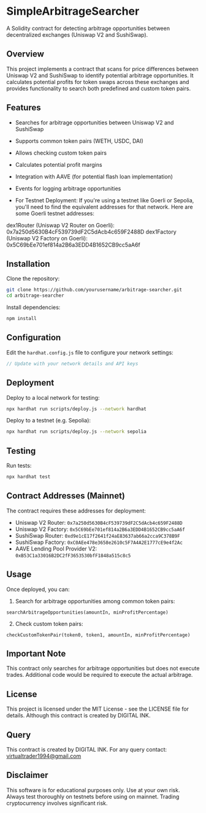 # SimpleArbitrageSearcher

A Solidity contract for detecting arbitrage opportunities between decentralized exchanges (Uniswap V2 and SushiSwap).

## Overview

This project implements a contract that scans for price differences between Uniswap V2 and SushiSwap to identify potential arbitrage opportunities. It calculates potential profits for token swaps across these exchanges and provides functionality to search both predefined and custom token pairs.

## Features

- Searches for arbitrage opportunities between Uniswap V2 and SushiSwap
- Supports common token pairs (WETH, USDC, DAI)
- Allows checking custom token pairs
- Calculates potential profit margins
- Integration with AAVE (for potential flash loan implementation)
- Events for logging arbitrage opportunities

- For Testnet Deployment:
If you're using a testnet like Goerli or Sepolia, you'll need to find the equivalent addresses for that network. Here are some Goerli testnet addresses:

dex1Router (Uniswap V2 Router on Goerli): 0x7a250d5630B4cF539739dF2C5dAcb4c659F2488D
dex1Factory (Uniswap V2 Factory on Goerli): 0x5C69bEe701ef814a2B6a3EDD4B1652CB9cc5aA6f

## Installation

Clone the repository:

```bash
git clone https://github.com/yourusername/arbitrage-searcher.git
cd arbitrage-searcher
```

Install dependencies:

```bash
npm install
```

## Configuration

Edit the `hardhat.config.js` file to configure your network settings:

```javascript
// Update with your network details and API keys
```

## Deployment

Deploy to a local network for testing:

```bash
npx hardhat run scripts/deploy.js --network hardhat
```

Deploy to a testnet (e.g. Sepolia):

```bash
npx hardhat run scripts/deploy.js --network sepolia
```

## Testing

Run tests:

```bash
npx hardhat test
```

## Contract Addresses (Mainnet)

The contract requires these addresses for deployment:

- Uniswap V2 Router: `0x7a250d5630B4cF539739dF2C5dAcb4c659F2488D`
- Uniswap V2 Factory: `0x5C69bEe701ef814a2B6a3EDD4B1652CB9cc5aA6f`
- SushiSwap Router: `0xd9e1cE17f2641f24aE83637ab66a2cca9C378B9F`
- SushiSwap Factory: `0xC0AEe478e3658e2610c5F7A4A2E1777cE9e4f2Ac`
- AAVE Lending Pool Provider V2: `0xB53C1a33016B2DC2fF3653530bfF1848a515c8c5`

## Usage

Once deployed, you can:

1. Search for arbitrage opportunities among common token pairs:
```solidity
searchArbitrageOpportunities(amountIn, minProfitPercentage)
```

2. Check custom token pairs:
```solidity
checkCustomTokenPair(token0, token1, amountIn, minProfitPercentage)
```

## Important Note

This contract only searches for arbitrage opportunities but does not execute trades. Additional code would be required to execute the actual arbitrage.

## License

This project is licensed under the MIT License - see the LICENSE file for details. Although this contract is created by DIGITAL INK.

## Query

This contract is created by DIGITAL INK. For any query contact: virtualtrader1994@gmail.com

## Disclaimer

This software is for educational purposes only. Use at your own risk. Always test thoroughly on testnets before using on mainnet. Trading cryptocurrency involves significant risk.
